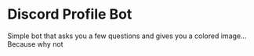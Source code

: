 # Discord Profile Bot

Simple bot that asks you a few questions and gives you a colored image... Because why not
